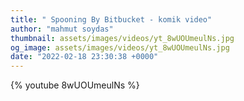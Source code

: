 ```yaml
---
title: " Spooning By Bitbucket - komik video"
author: "mahmut soydas"
thumbnail: assets/images/videos/yt_8wUOUmeulNs.jpg
og_image: assets/images/videos/yt_8wUOUmeulNs.jpg
date: "2022-02-18 23:30:38 +0000"
---
```


{% youtube 8wUOUmeulNs %}